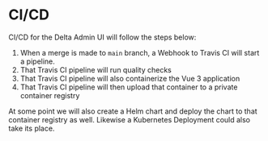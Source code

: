 # CI/CD

CI/CD for the Delta Admin UI will follow the steps below:

1. When a merge is made to `main` branch, a Webhook to Travis CI will start a pipeline.
2. That Travis CI pipeline will run quality checks
3. That Travis CI pipeline will also containerize the Vue 3 application
4. That Travis CI pipeline will then upload that container to a private container registry

At some point we will also create a Helm chart and deploy the chart to that container registry as well. Likewise a Kubernetes Deployment could also take its place.
